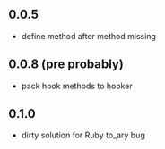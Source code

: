 0.0.5
---

- define method after method missing

0.0.8 (pre probably)
---

- pack hook methods to hooker

0.1.0
---

- dirty solution for Ruby to_ary bug